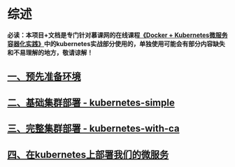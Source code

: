 # 综述

  **必读：本项目+文档是专门针对慕课网的在线课程[《Docker + Kubernetes微服务容器化实践》][5]中的kubernetes实战部分使用的，单独使用可能会有部分内容缺失和不易理解的地方，敬请谅解！**
  
## [一、预先准备环境][1]
## [二、基础集群部署 - kubernetes-simple][2]
## [三、完整集群部署 - kubernetes-with-ca][3]
## [四、在kubernetes上部署我们的微服务][4]








  [1]: https://github.com/liuyi01/kubernetes-starter/tree/master/docs/1-pre.md
  [2]: https://github.com/liuyi01/kubernetes-starter/tree/master/docs/2-kubernetes-simple.md
  [3]: https://github.com/liuyi01/kubernetes-starter/tree/master/docs/3-kubernetes-with-ca.md
  [4]: https://github.com/liuyi01/kubernetes-starter/tree/master/docs/4-microservice-deploy.md
  [5]: https://coding.imooc.com/class/198.html
